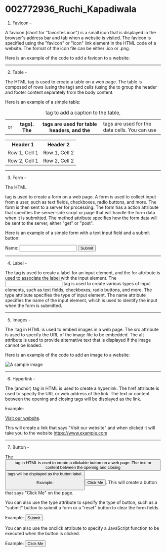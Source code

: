 # 002772936_Ruchi_Kapadiwala

1. Favicon - 

A favicon (short for "favorites icon") is a small icon that is displayed in the browser's address bar and tab when a website is visited. The favicon is specified using the "favicon" or "icon" link element in the HTML code of a website. The format of the icon file can be either .ico or .png. 

Here is an example of the code to add a favicon to a website:

<link rel="icon" href="Images/FavIcon.png" type="image/png">

---------------------------------------------------------------------------------------------------------------------------------

2. Table -

The HTML <table> tag is used to create a table on a web page. The table is composed of rows (using the <tr> tag) and cells (using the <td> or <th> tags). The <th> tags are used for table headers, and the <td> tags are used for the data cells. You can use <caption> tag to add a caption to the table, <thead> <tbody> <tfoot> to group the header and footer content separately from the body content.

Here is an example of a simple table:

<table>
  <tr>
    <th>Header 1</th>
    <th>Header 2</th>
  </tr>
  <tr>
    <td>Row 1, Cell 1</td>
    <td>Row 1, Cell 2</td>
  </tr>
  <tr>
    <td>Row 2, Cell 1</td>
    <td>Row 2, Cell 2</td>
  </tr>
</table>

---------------------------------------------------------------------------------------------------------------------------------

3. Form - 

The HTML <form> tag is used to create a form on a web page. A form is used to collect input from a user, such as text fields, checkboxes, radio buttons, and more. The form is then sent to a server for processing. The form has a action attribute that specifies the server-side script or page that will handle the form data when it is submitted. The method attribute specifies how the form data will be sent to the server, either "get" or "post".

Here is an example of a simple form with a text input field and a submit button:

<form action="submit-form.php" method="post">
  <label for="name">Name:</label>
  <input type="text" id="name" name="name">
  <input type="submit" value="Submit">
</form>

---------------------------------------------------------------------------------------------------------------------------------

4. Label -

The <label> tag is used to create a label for an input element, and the for attribute is used to associate the label with the input element. The <input> tag is used to create various types of input elements, such as text fields, checkboxes, radio buttons, and more. The type attribute specifies the type of input element. The name attribute specifies the name of the input element, which is used to identify the input when the form is submitted.

---------------------------------------------------------------------------------------------------------------------------------

5. Images -

The <img> tag in HTML is used to embed images in a web page. The src attribute is used to specify the URL of the image file to be embedded. The alt attribute is used to provide alternative text that is displayed if the image cannot be loaded. 

Here is an example of the code to add an image to a website:

<img src="image.jpg" alt="A sample image">

---------------------------------------------------------------------------------------------------------------------------------

6. Hyperlink -

The <a> (anchor) tag in HTML is used to create a hyperlink. The href attribute is used to specify the URL or web address of the link. The text or content between the opening and closing <a> tags will be displayed as the link.

Example: 

<a href="https://www.example.com">Visit our website</a>. 

This will create a link that says "Visit our website" and when clicked it will take you to the website https://www.example.com

---------------------------------------------------------------------------------------------------------------------------------

7. Button -

The <button> tag in HTML is used to create a clickable button on a web page. The text or content between the opening and closing <button> tags will be displayed as the button label. 

Example: <button>Click Me</button>. 
This will create a button that says "Click Me" on the page.


You can also use the type attribute to specify the type of button, such as a "submit" button to submit a form or a "reset" button to clear the form fields. 

Example: <button type="submit">Submit</button>.


You can also use the onclick attribute to specify a JavaScript function to be executed when the button is clicked. 

Example: <button onclick="myFunction()">Click Me</button>